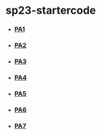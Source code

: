 # sp23-startercode
- ### [PA1](https://github.com/ucsd-dsc30/sp23-startercode/tree/PA1)
- ### [PA2](https://github.com/ucsd-dsc30/sp23-startercode/tree/PA2)
- ### [PA3](https://github.com/ucsd-dsc30/sp23-startercode/tree/PA3)
- ### [PA4](https://github.com/ucsd-dsc30/sp23-startercode/tree/PA4)
- ### [PA5](https://github.com/ucsd-dsc30/sp23-startercode/tree/PA5)
- ### [PA6](https://github.com/ucsd-dsc30/sp23-startercode/tree/PA6)
- ### [PA7](https://github.com/ucsd-dsc30/sp23-startercode/tree/PA7)
